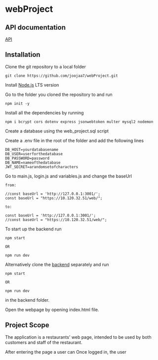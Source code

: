 # webProject

## API documentation

[API](https://users.metropolia.fi/~mikaelea/API/)

## Installation

Clone the git repository to a local folder
```
git clone https://github.com/joojaa7/webProject.git

```
Install [Node.js](https://nodejs.org/en) LTS version

Go to the folder you cloned the repository to and run
```
npm init -y
```
Install all the dependencies by running

```
npm i bcrypt cors dotenv express jsonwebtoken multer mysql2 nodemon
```
Create a database using the web_project.sql script

Create a .env file in the root of the folder and add the following lines

```
DB_HOST=yourdatabasename
DB_USER=userforthedatabase
DB_PASSWORD=password
DB_NAME=nameofthedatabase
JWT_SECRET=arandomsetofcharacters
```
Go to main.js, login.js and variables.js and change the baseUrl

```
from:

//const baseUrl = 'http://127.0.0.1:3001/';
const baseUrl = "https://10.120.32.51/web/";

to:

const baseUrl = 'http://127.0.0.1:3001/';
//const baseUrl = "https://10.120.32.51/web/";
```

To start up the backend run

```
npm start

OR

npm run dev
```

Alternatively clone the [backend](https://github.com/joojaa7/webProject_backend) separately and run
```
npm start

OR

npm run dev
```
in the backend folder.

Open the webpage by opening index.html file.

## Project Scope

The application is a restaurants' web page, intended to be used by both customers and staff of the restaurant.

After entering the page a user can 
Once logged in, the user 

